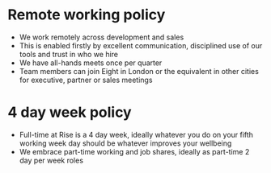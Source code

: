 # Remote working policy
* We work remotely across development and sales
* This is enabled firstly by excellent communication, disciplined use of our tools and trust in who we hire
* We have all-hands meets once per quarter
* Team members can join Eight in London or the equivalent in other cities for executive, partner or sales meetings

# 4 day week policy
* Full-time at Rise is a 4 day week, ideally whatever you do on your fifth working week day should be whatever improves your wellbeing
* We embrace part-time working and job shares, ideally as part-time 2 day per week roles
